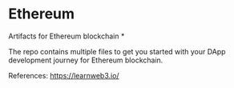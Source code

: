 # Ethereum
Artifacts for Ethereum blockchain *

The repo contains multiple files to get you started with your DApp development journey for Ethereum blockchain.









References:
https://learnweb3.io/
